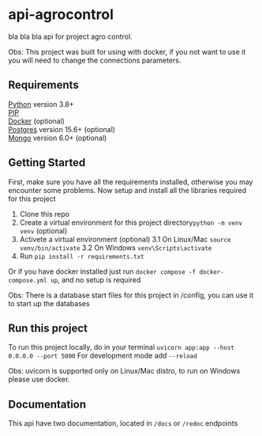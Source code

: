 # api-agrocontrol

bla bla bla api for project agro control.

Obs: This project was built for using with docker, if you not want to use it you will need to change the connections parameters.

## Requirements
[Python](https://www.python.org/) version 3.8+  
[PIP](https://pip.pypa.io/en/stable/installation/)    
[Docker](https://www.docker.com/) (optional)  
[Postgres](https://www.postgresql.org/) version 15.6+ (optional)  
[Mongo](https://www.mongodb.com/pt-br) version 6.0+ (optional)  

## Getting Started
First, make sure you have all the requirements installed, otherwise you may encounter some problems.
Now setup and install all the libraries required for this project
1. Clone this repo 
2. Create a virtual environment for this project directory```python -m venv venv``` (optional)
3. Activete a virtual environment (optional)
3.1 On Linux/Mac ```source venv/bin/activate```
3.2 On Windows ```venv\Scripts\activate```
4. Run ```pip install -r requirements.txt```

Or if you have docker installed just run ```docker compose -f docker-compose.yml up```, and no setup is required

Obs: There is a database start files for this project in /config, you can use it to start up the databases

## Run this project
To run this project locally, do in your terminal ```uvicorn app:app --host 0.0.0.0 --port 5000```
For development mode add ```--reload```

Obs: uvicorn is supported only on Linux/Mac distro, to run on Windows please use docker.

## Documentation

This api have two documentation, located in ```/docs``` or ```/redoc``` endpoints

